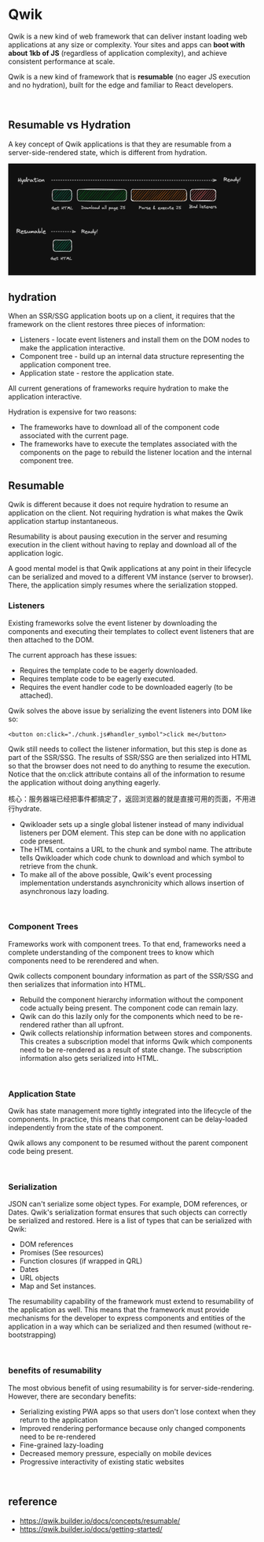 # Qwik
Qwik is a new kind of web framework that can deliver instant loading web applications at any size or complexity. 
Your sites and apps can <strong>boot with about 1kb of JS</strong> (regardless of application complexity), 
and achieve consistent performance at scale.

Qwik is a new kind of framework that is <strong>resumable</strong> (no eager JS execution and no hydration), 
built for the edge and familiar to React developers.

<br>

## Resumable vs Hydration
A key concept of Qwik applications is that they are resumable from a server-side-rendered state, which is different from hydration.

<img src="./Resumble%20VS%20Hydration.webp" />

## hydration
When an SSR/SSG application boots up on a client, it requires that the framework on the client restores three pieces of information:
- Listeners - locate event listeners and install them on the DOM nodes to make the application interactive.
- Component tree - build up an internal data structure representing the application component tree.
- Application state - restore the application state.

All current generations of frameworks require hydration to make the application interactive.

Hydration is expensive for two reasons:
- The frameworks have to download all of the component code associated with the current page.
- The frameworks have to execute the templates associated with the components on the page to rebuild the listener location and the internal component tree.


## Resumable
Qwik is different because it does not require hydration to resume an application on the client. 
Not requiring hydration is what makes the Qwik application startup instantaneous.

Resumability is about pausing execution in the server and resuming execution in the client without having to replay and download all of the application logic.

A good mental model is that Qwik applications at any point in their lifecycle can be serialized 
and moved to a different VM instance (server to browser). 
There, the application simply resumes where the serialization stopped. 

### Listeners
Existing frameworks solve the event listener by downloading the components and executing their templates 
to collect event listeners that are then attached to the DOM.

The current approach has these issues:
- Requires the template code to be eagerly downloaded.
- Requires template code to be eagerly executed.
- Requires the event handler code to be downloaded eagerly (to be attached).

Qwik solves the above issue by serializing the event listeners into DOM like so:
```
<button on:click="./chunk.js#handler_symbol">click me</button>
```
Qwik still needs to collect the listener information, but this step is done as part of the SSR/SSG. 
The results of SSR/SSG are then serialized into HTML so that the browser does not need to do anything to resume the execution. 
Notice that the on:click attribute contains all of the information to resume the application without doing anything eagerly.

核心：服务器端已经把事件都搞定了，返回浏览器的就是直接可用的页面，不用进行hydrate.

- Qwikloader sets up a single global listener instead of many individual listeners per DOM element. This step can be done with no application code present.
- The HTML contains a URL to the chunk and symbol name. The attribute tells Qwikloader which code chunk to download and which symbol to retrieve from the chunk.
- To make all of the above possible, Qwik's event processing implementation understands asynchronicity which allows insertion of asynchronous lazy loading.

<br>

### Component Trees
Frameworks work with component trees. 
To that end, frameworks need a complete understanding of the component trees to know which components need to be rerendered and when.

Qwik collects component boundary information as part of the SSR/SSG and then serializes that information into HTML.
- Rebuild the component hierarchy information without the component code actually being present. The component code can remain lazy.
- Qwik can do this lazily only for the components which need to be re-rendered rather than all upfront.
- Qwik collects relationship information between stores and components. This creates a subscription model that informs Qwik which components need to be re-rendered as a result of state change. The subscription information also gets serialized into HTML.


<br>

### Application State
Qwik has state management more tightly integrated into the lifecycle of the components. 
In practice, this means that component can be delay-loaded independently from the state of the component.

Qwik allows any component to be resumed without the parent component code being present.

<br>

### Serialization
JSON can't serialize some object types. For example, DOM references, or Dates. 
Qwik's serialization format ensures that such objects can correctly be serialized and restored. 
Here is a list of types that can be serialized with Qwik:
- DOM references
- Promises (See resources)
- Function closures (if wrapped in QRL)
- Dates
- URL objects
- Map and Set instances.

The resumability capability of the framework must extend to resumability of the application as well. 
This means that the framework must provide mechanisms for the developer to express components and entities of the application 
in a way which can be serialized and then resumed (without re-bootstrapping)

<br>

### benefits of resumability
The most obvious benefit of using resumability is for server-side-rendering. However, there are secondary benefits:
- Serializing existing PWA apps so that users don't lose context when they return to the application
- Improved rendering performance because only changed components need to be re-rendered
- Fine-grained lazy-loading
- Decreased memory pressure, especially on mobile devices
- Progressive interactivity of existing static websites

<br>

## reference
- https://qwik.builder.io/docs/concepts/resumable/
- https://qwik.builder.io/docs/getting-started/

